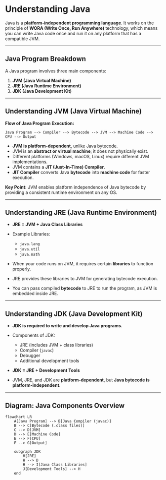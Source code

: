 # Understanding Java

Java is a **platform-independent programming language**.
It works on the principle of **WORA (Write Once, Run Anywhere)** technology, which means you can write Java code once and run it on any platform that has a compatible JVM.

---

## Java Program Breakdown

A Java program involves three main components:

1. **JVM (Java Virtual Machine)**
2. **JRE (Java Runtime Environment)**
3. **JDK (Java Development Kit)**

---

## Understanding JVM (Java Virtual Machine)

**Flow of Java Program Execution:**

```
Java Program --> Compiler --> Bytecode --> JVM --> Machine Code --> CPU --> Output
```

* **JVM is platform-dependent**, unlike Java bytecode.
* JVM is an **abstract or virtual machine**; it does not physically exist.
* Different platforms (Windows, macOS, Linux) require different JVM implementations.
* JVM contains a **JIT (Just-In-Time) Compiler**.
* **JIT Compiler** converts Java **bytecode** into **machine code** for faster execution.

**Key Point:** JVM enables platform independence of Java bytecode by providing a consistent runtime environment on any OS.

---

## Understanding JRE (Java Runtime Environment)

* **JRE = JVM + Java Class Libraries**
* Example Libraries:

    * `java.lang`
    * `java.util`
    * `java.math`
* When your code runs on JVM, it requires certain **libraries** to function properly.
* JRE provides these libraries to JVM for generating bytecode execution.
* You can pass compiled **bytecode** to JRE to run the program, as JVM is embedded inside JRE.

---

## Understanding JDK (Java Development Kit)

* **JDK is required to write and develop Java programs.**
* Components of JDK:

    * JRE (includes JVM + class libraries)
    * Compiler (`javac`)
    * Debugger
    * Additional development tools
* **JDK = JRE + Development Tools**
* JVM, JRE, and JDK are **platform-dependent**, but **Java bytecode is platform-independent**.

---

## Diagram: Java Components Overview

```mermaid
flowchart LR
    A[Java Program] --> B[Java Compiler (javac)]
    B --> C[Bytecode (.class files)]
    C --> D[JVM]
    D --> E[Machine Code]
    E --> F[CPU]
    F --> G[Output]

    subgraph JDK
        H[JRE]
        H --> D
        H --> I[Java Class Libraries]
        J[Development Tools] --> H
    end
```
